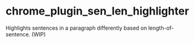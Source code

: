 # chrome_plugin_sen_len_highlighter
Highlights sentences in a paragraph differently based on length-of-sentence.  (WIP)
